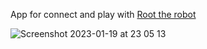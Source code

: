 App for connect and play with [Root the robot](https://edu.irobot.com/what-we-offer/root-robot)

![Screenshot 2023-01-19 at 23 05 13](https://user-images.githubusercontent.com/11474367/213572343-637ee0ff-a22c-4926-8186-d8e9f4434683.png)
